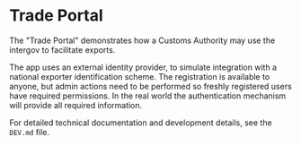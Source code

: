 # Trade Portal

The "Trade Portal" demonstrates how a Customs Authority may use the
intergov to facilitate exports.

The app uses an external identity provider, to simulate integration
with a national exporter identification scheme. The registration is available to anyone, but admin actions need to be performed so freshly registered users
have required permissions. In the real world the authentication mechanism
will provide all required information.

For detailed technical documentation and development details, see the `DEV.md` file.
